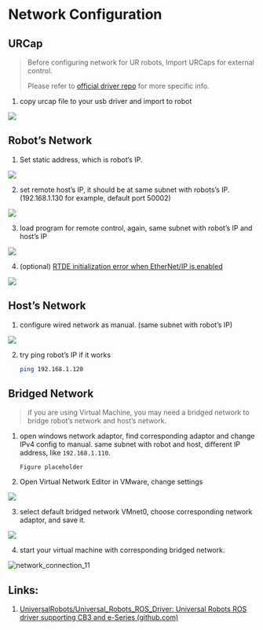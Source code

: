 # Network Configuration

## URCap

>  Before configuring network for UR robots, Import URCaps for external control.
>
>  Please refer to [official driver repo](https://github.com/UniversalRobots/Universal_Robots_ROS_Driver) for more specific info.

1. copy urcap file to your usb driver and import to robot

![](https://s2.loli.net/2023/10/05/7apRiQ4YzlkewB8.png)

## Robot’s Network

1. Set static address, which is robot’s IP.

![](https://s2.loli.net/2023/10/05/UQ2H6rKaRpCnAd8.jpg)

2. set remote host’s IP, it should be at same subnet with robots’s IP. (192.168.1.130 for example, default port 50002)

![](https://s2.loli.net/2023/10/05/SlY4HeREuM3Cw1q.png)

3. load program for remote control, again, same subnet with robot’s IP and host’s IP

![](https://s2.loli.net/2023/10/05/DuQTFG9NKvVhoaE.png)

4. (optional) [RTDE initialization error when EtherNet/IP is enabled](https://github.com/UniversalRobots/Universal_Robots_ROS_Driver/issues/204) 

![](https://s2.loli.net/2023/10/05/NhyvzO6VjmlEcP9.png)

## Host’s Network

1. configure wired network as manual. (same subnet with robot’s IP)

![](https://s2.loli.net/2023/10/05/t8vqXVyklp7aGUO.png)

2. try ping robot’s IP if it works

   ```bash
   ping 192.168.1.120
   ```

## Bridged Network

>  if you are using Virtual Machine, you may need a bridged network to bridge robot’s network and host’s network.

1. open windows network adaptor, find corresponding adaptor and change IPv4 config to manual. same subnet with robot and host, different IP address, like `192.168.1.110`.

   `Figure placeholder`

2. Open Virtual Network Editor in VMware, change settings

![](https://s2.loli.net/2023/10/05/xsV9pzfuXEg46hF.png)

3. select default bridged network VMnet0, choose corresponding network adaptor, and save it.

![](https://s2.loli.net/2023/10/05/QrODK7XmGak5ZVJ.png)

4. start your virtual machine with corresponding bridged network.

![network_connection_11](https://s2.loli.net/2023/10/05/dipwlnIYzNZmKPa.png)

## Links: 

1. [UniversalRobots/Universal_Robots_ROS_Driver: Universal Robots ROS driver supporting CB3 and e-Series (github.com)](https://github.com/UniversalRobots/Universal_Robots_ROS_Driver)

